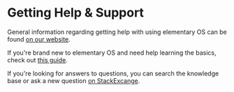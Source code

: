 # Getting Help & Support
General information regarding getting help with using elementary OS can be found [on our website](https://elementary.io/support).

If you're brand new to elementary OS and need help learning the basics, check out [this guide](https://elementary.io/docs/learning-the-basics).

If you're looking for answers to questions, you can search the knowledge base or ask a new question [on StackExcange](https://elementaryos.stackexchange.com/).
